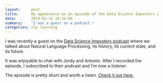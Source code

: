 ```yaml
---
layout:     post
title:      My appearance on an episode of the Data Science Imposters podcast
date:       2019-03-14 19:34:00
summary:    "I was a guest on a podcast."
categories: nlp learning
---
```


I was recently a guest on the [Data Science Imposters podcast](https://datascienceimposters.com/2019/03/10/natural-language-processing-with-prem-ganeshkumar/) where we talked about Natural Language Processing, its history, its current state, and its future.

It was enjoyable to chat with Jordy and Antonio. After I recorded the episode, I subscribed to their podcast and I'm now a listener.

The episode is pretty short and worth a listen. [Check it out here.](https://datascienceimposters.com/2019/03/10/natural-language-processing-with-prem-ganeshkumar/)